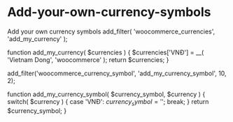 # Add-your-own-currency-symbols
Add your own currency symbols
add_filter( 'woocommerce_currencies', 'add_my_currency' );
 
function add_my_currency( $currencies ) {
     $currencies['VNĐ'] = __( 'Vietnam Dong', 'woocommerce' );
     return $currencies;
}
 
add_filter('woocommerce_currency_symbol', 'add_my_currency_symbol', 10, 2);
 
function add_my_currency_symbol( $currency_symbol, $currency ) {
     switch( $currency ) {
          case 'VNĐ': $currency_symbol = '$'; break;
     }
     return $currency_symbol;
}

